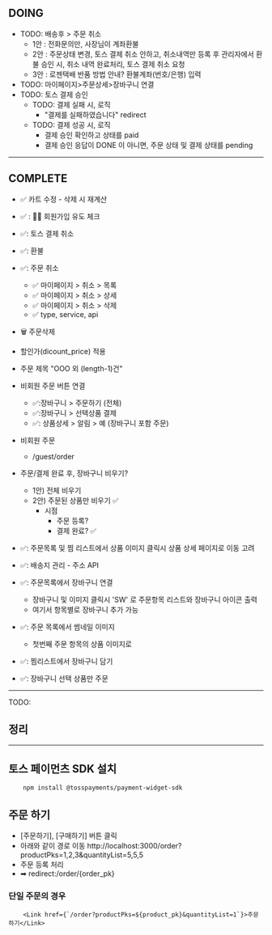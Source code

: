 ## DOING
- TODO: 배송후 > 주문 취소 
    - 1안 : 전화문의만, 사장님이 계좌환불
    - 2안 : 주문상태 변경, 토스 결제 취소 안하고, 취소내역만 등록 후
            관리자에서 환불 승인 시, 취소 내역 완료처리, 토스 결제 취소 요청
    - 3안 : 로젠택배 반품 방법 안내? 환불계좌(번호/은행) 입력
- TODO: 마이페이지>주문상세>장바구니 연결
- TODO: 토스 결제 승인
    - TODO: 결제 실패 시, 로직
        - "결제를 실패하였습니다" redirect
    - TODO: 결제 성공 시, 로직
        - 결제 승인 확인하고 상태를 paid
        - 결제 승인 응답이 DONE 이 아니면, 주문 상태 및 결제 상태를 pending


-----------------------------------------------------------------------------------------
## COMPLETE
- ✅ 카트 수정 - 삭제 시 재계산
- ✅ : 👩‍💼 회원가입 유도 체크 
- ✅: 토스 결제 취소
- ✅: 환불
- ✅: 주문 취소
    - ✅ 마이페이지 > 취소 > 목록
    - ✅ 마이페이지 > 취소 > 상세
    - ✅ 마이페이지 > 취소 > 삭제
    - ✅ type, service, api 
- 🗑 주문삭제
- 할인가(dicount_price) 적용
- 주문 제목 "OOO 외 (length-1)건"

- 비회원 주문 버튼 연결
    - ✅:장바구니 > 주문하기 (전체)
    - ✅:장바구니 > 선택상품 결제
    - ✅: 상품상세 > 알림 > 예 (장바구니 포함 주문)
- 비회원 주문
    - /guest/order
- 주문/결제 완료 후, 장바구니 비우기?
    - 1안) 전체 비우기
    - 2안) 주문된 상품만 비우기 ✅
        - 시점
            - 주문 등록?
            - 결제 완료? ✅ 
- ✅: 주문목록 및 찜 리스트에서 상품 이미지 클릭시 상품 상세 페이지로 이동 고려
- ✅: 배송지 관리 - 주소 API
- ✅: 주문목록에서 장바구니 연결
    - 장바구니 및 이미지 클릭시 'SW' 로 주문항목 리스트와 장바구니 아이콘 출력
    - 여기서 항목별로 장바구니 추가 가능
- ✅: 주문 목록에서 썸네일 이미지
    - 첫번째 주문 항목의 상품 이미지로 
- ✅: 찜리스트에서 장바구니 담기
- ✅: 장바구니 선택 상품만 주문

-----------------------------------------------------------------------------------------

TODO:
## 정리



-----------------------------------------------------------------------------------------
## 토스 페이먼츠 SDK 설치
```
    npm install @tosspayments/payment-widget-sdk
```


## 주문 하기
- [주문하기], [구매하기] 버튼 클릭
- 아래와 같이 경로 이동
http://localhost:3000/order?productPks=1,2,3&quantityList=5,5,5
- 주문 등록 처리
- ➡ redirect:/order/{order_pk}

### 단일 주문의 경우
```
    <Link href={`/order?productPks=${product_pk}&quantityList=1`}>주문하기</Link>
```